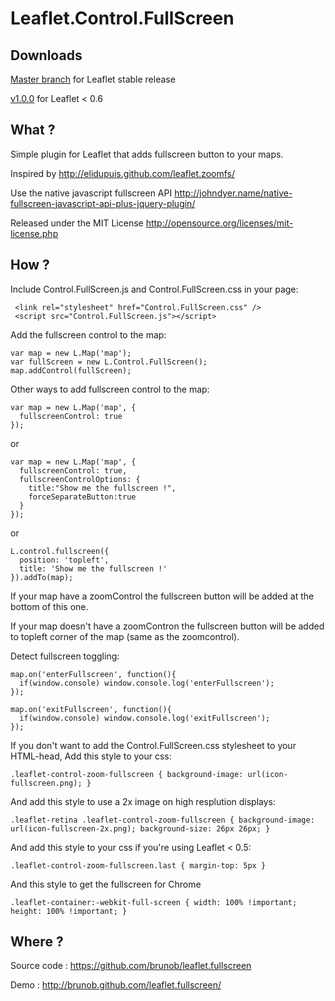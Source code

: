 Leaflet.Control.FullScreen
============

Downloads
------

[Master branch](https://github.com/brunob/leaflet.fullscreen/archive/master.zip) for Leaflet stable release

[v1.0.0](https://github.com/brunob/leaflet.fullscreen/archive/1.0.0.zip) for Leaflet < 0.6

What ?
------

Simple plugin for Leaflet that adds fullscreen button to your maps.

Inspired by http://elidupuis.github.com/leaflet.zoomfs/

Use the native javascript fullscreen API http://johndyer.name/native-fullscreen-javascript-api-plus-jquery-plugin/

Released under the MIT License http://opensource.org/licenses/mit-license.php

How ?
------

Include Control.FullScreen.js and Control.FullScreen.css in your page:

```
 <link rel="stylesheet" href="Control.FullScreen.css" />
 <script src="Control.FullScreen.js"></script>
```

Add the fullscreen control to the map:

```
var map = new L.Map('map');
var fullScreen = new L.Control.FullScreen(); 
map.addControl(fullScreen);
```

Other ways to add fullscreen control to the map:

```
var map = new L.Map('map', {
  fullscreenControl: true
});
```

or

```
var map = new L.Map('map', {
  fullscreenControl: true,
  fullscreenControlOptions: {
    title:"Show me the fullscreen !",
    forceSeparateButton:true
  }
});
```

or


```
L.control.fullscreen({
  position: 'topleft',
  title: 'Show me the fullscreen !'
}).addTo(map);
```

If your map have a zoomControl the fullscreen button will be added at the bottom of this one.

If your map doesn't have a zoomContron the fullscreen button will be added to topleft corner of the map (same as the zoomcontrol).

Detect fullscreen toggling:

```
map.on('enterFullscreen', function(){
  if(window.console) window.console.log('enterFullscreen');
});

map.on('exitFullscreen', function(){
  if(window.console) window.console.log('exitFullscreen');
});
```

If you don't want to add the Control.FullScreen.css stylesheet to your
HTML-head, Add this style to your css:

```
.leaflet-control-zoom-fullscreen { background-image: url(icon-fullscreen.png); }
```

And add this style to use a 2x image on high resplution displays:

```
.leaflet-retina .leaflet-control-zoom-fullscreen { background-image: url(icon-fullscreen-2x.png); background-size: 26px 26px; }
```

And add this style to your css if you're using Leaflet < 0.5:

```
.leaflet-control-zoom-fullscreen.last { margin-top: 5px }
```

And this style to get the fullscreen for Chrome

```
.leaflet-container:-webkit-full-screen { width: 100% !important; height: 100% !important; }
```

Where ?
------

Source code : https://github.com/brunob/leaflet.fullscreen

Demo : http://brunob.github.com/leaflet.fullscreen/
